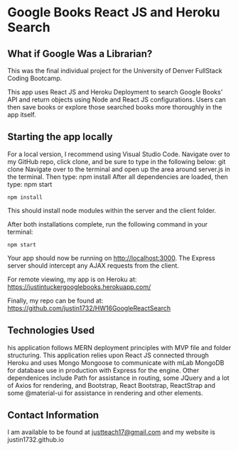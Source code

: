 # Google Books React JS and Heroku Search

## What if Google Was a Librarian?

This was the final individual project for the University of Denver FullStack Coding Bootcamp.

This app uses React JS and Heroku Deployment to search Google Books' API and return objects using Node and React JS configurations. Users can then save books or explore those searched books more thoroughly in the app itself.

## Starting the app locally

For a local version, I recommend using Visual Studio Code. Navigate over to my GitHub repo, click clone, and be sure to type in the following below:
git clone
Navigate over to the terminal and open up the area around server.js in the terminal. Then type:
npm install
After all dependencies are loaded, then type:
npm start

```
npm install
```

This should install node modules within the server and the client folder.

After both installations complete, run the following command in your terminal:

```
npm start
```

Your app should now be running on <http://localhost:3000>. The Express server should intercept any AJAX requests from the client.

For remote viewing, my app is on Heroku at:
https://justintuckergooglebooks.herokuapp.com/

Finally, my repo can be found at:
https://github.com/justin1732/HW16GoogleReactSearch

## Technologies Used

his application follows MERN deployment principles with MVP file and folder structuring. This application relies upon React JS connected through Heroku and uses Mongo Mongoose to communicate with mLab MongoDB for database use in production with Express for the engine. Other dependenices include Path for assistance in routing, some JQuery and a lot of Axios for rendering, and Bootstrap, React Bootstrap, ReactStrap and some @material-ui for assistance in rendering and other elements.

## Contact Information
I am available to be found at justteach17@gmail.com and my website is justin1732.github.io 


